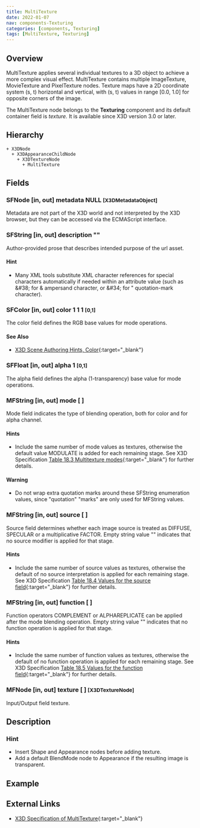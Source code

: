 ```yaml
---
title: MultiTexture
date: 2022-01-07
nav: components-Texturing
categories: [components, Texturing]
tags: [MultiTexture, Texturing]
---
```

<style>
.post h3 {
  word-spacing: 0.2em;
}
</style>

## Overview

MultiTexture applies several individual textures to a 3D object to achieve a more complex visual effect. MultiTexture contains multiple ImageTexture, MovieTexture and PixelTexture nodes. Texture maps have a 2D coordinate system (s, t) horizontal and vertical, with (s, t) values in range [0.0, 1.0] for opposite corners of the image.

The MultiTexture node belongs to the **Texturing** component and its default container field is *texture.* It is available since X3D version 3.0 or later.

## Hierarchy

```
+ X3DNode
  + X3DAppearanceChildNode
    + X3DTextureNode
      + MultiTexture
```

## Fields

### SFNode [in, out] **metadata** NULL <small>[X3DMetadataObject]</small>

Metadata are not part of the X3D world and not interpreted by the X3D browser, but they can be accessed via the ECMAScript interface.

### SFString [in, out] **description** ""

Author-provided prose that describes intended purpose of the url asset.

#### Hint

- Many XML tools substitute XML character references for special characters automatically if needed within an attribute value (such as &amp;#38; for & ampersand character, or &amp;#34; for " quotation-mark character).

### SFColor [in, out] **color** 1 1 1 <small>[0,1]</small>

The color field defines the RGB base values for mode operations.

#### See Also

- [X3D Scene Authoring Hints, Color](https://www.web3d.org/x3d/content/examples/X3dSceneAuthoringHints.html#Color){:target="_blank"}

### SFFloat [in, out] **alpha** 1 <small>[0,1]</small>

The alpha field defines the alpha (1-transparency) base value for mode operations.

### MFString [in, out] **mode** [ ]

Mode field indicates the type of blending operation, both for color and for alpha channel.

#### Hints

- Include the same number of mode values as textures, otherwise the default value MODULATE is added for each remaining stage. See X3D Specification [Table 18.3 Multitexture modes](https://www.web3d.org/files/specifications/19775-1/V3.3/Part01/components/texturing.html#t-MultitextureModes){:target="_blank"} for further details.

#### Warning

- Do not wrap extra quotation marks around these SFString enumeration values, since "quotation" "marks" are only used for MFString values.

### MFString [in, out] **source** [ ]

Source field determines whether each image source is treated as DIFFUSE, SPECULAR or a multiplicative FACTOR. Empty string value "" indicates that no source modifier is applied for that stage.

#### Hints

- Include the same number of source values as textures, otherwise the default of no source interpretation is applied for each remaining stage. See X3D Specification [Table 18.4 Values for the source field](https://www.web3d.org/files/specifications/19775-1/V3.3/Part01/components/texturing.html#t-ValuesForSourceField){:target="_blank"} for further details.

### MFString [in, out] **function** [ ]

Function operators COMPLEMENT or ALPHAREPLICATE can be applied after the mode blending operation. Empty string value "" indicates that no function operation is applied for that stage.

#### Hints

- Include the same number of function values as textures, otherwise the default of no function operation is applied for each remaining stage. See X3D Specification [Table 18.5 Values for the function field](https://www.web3d.org/files/specifications/19775-1/V3.3/Part01/components/texturing.html#t-ValuesForFunctionField){:target="_blank"} for further details.

### MFNode [in, out] **texture** [ ] <small>[X3DTextureNode]</small>

Input/Output field texture.

## Description

### Hint

- Insert Shape and Appearance nodes before adding texture.
- Add a default BlendMode node to Appearance if the resulting image is transparent.

## Example

<x3d-canvas src="https://create3000.github.io/media/examples/Texturing/MultiTexture/MultiTexture.x3d"></x3d-canvas>

## External Links

- [X3D Specification of MultiTexture](https://www.web3d.org/documents/specifications/19775-1/V4.0/Part01/components/texturing.html#MultiTexture){:target="_blank"}
